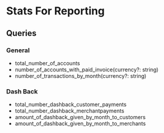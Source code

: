 
# Stats For Reporting

## Queries

### General

- total_number_of_accounts
- number_of_accounts_with_paid_invoice(currency?: string)
- number_of_transactions_by_month(currency?: string)

### Dash Back

- total_number_dashback_customer_payments
- total_number_dashback_merchantpayments
- amount_of_dashback_given_by_month_to_customers
- amount_of_dashback_given_by_month_to_merchants
